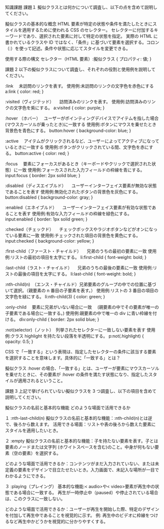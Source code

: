 知識課題
課題１
擬似クラスとは何かについて調査し、以下の点を含めて説明してください。

擬似クラスの基本的な概念
HTML 要素が特定の状態や条件を満たしたときにスタイルを適用するために使われる CSS のセレクター。
セレクターに付加するキーワードであり、選択された要素に対して特定の状態を指定。
実際の HTML に書かれているクラスや ID ではなく、「条件」に基づいて要素を選択する。コロン（:）を使って記述。条件や状態に応じてスタイルを変更できる。

使用する際の構文
セレクター（HTML 要素）:擬似クラス {
プロパティ: 値;
}

課題 2
以下の擬似クラスについて調査し、それぞれの役割と使用例を説明してください。

:link 　未訪問のリンクを表す。
使用例:未訪問のリンクの文字色を赤色にする
a:link {
color: red;
}

:visited（ヴィジテッド） 　訪問済みのリンクを表す。
使用例:訪問済みのリンクの文字色を紫にする。
a:visited {
color: purple;
}

:hover （ホバー）　
ユーザーがポインティングデバイスでアイテムを指した場合(マウスカーソルが乗ったとき)に一致する
使用例:ボタンにマウスを乗せたとき背景色を青色にする。
button:hover {
background-color: blue;
}

:active 　アイテムがクリックされるなど、ユーザーによってアクティブになっているときに一致する
使用例:ボタンがクリックされている間、文字色を赤にする。
button:active {
color: red;
}

:focus 　要素にフォーカスがあるとき（キーボードやクリックで選択された状態）に一致
使用例:フォーカスされた入力フィールドの枠線を青にする。
input:focus {
border: 2px solid blue;
}

:disabled（ディスエイブルド） 　ユーザーインターフェイス要素が無効な状態であることを表す
使用例:無効化されたボタンの背景色を灰色にする。
button:disabled {
background-color: gray;
}

:enabled（エネイブルド） 　ユーザーインターフェイス要素が有効な状態であることを表す
使用例:有効な入力フィールドの枠線を緑色にする。
input:enabled {
border: 1px solid green;
}

:checked（チェックド） 　チェックボックスやラジオボタンなどがオンになっている要素に一致
使用例:チェックされた項目の背景色を黄色にする。
input:checked {
background-color: yellow;
}

:first-child（ファースト・チャイルド） 　兄弟のうちの最初の要素に一致
使用例:リストの最初の項目を太字にする。
li:first-child {
font-weight: bold;
}

:last-child（ラスト・チャイルド） 　兄弟のうちの最後の要素に一致
使用例:リストの最後の項目を太字にする。
li:last-child {
font-weight: bold;
}

:nth-child(n)　（エンス・チャイルド）兄弟要素のグループの中での位置に基づいて選択。（親要素の n 番目の子要素を表す。）
使用例:リストの 3 番目の項目の文字色を緑にする。
li:nth-child(3) {
color: green;
}

:only-child 　要素に兄弟がいない場合に一致　
(親要素の中でその要素が唯一の子要素である場合に一致する。)
使用例:親要素の中で唯一の div に青い枠線を付ける。
div:only-child {
border: 2px solid blue;
}

:not(selector)（ノット）　列挙されたセレクターに一致しない要素を表す
使用例:クラス highlight を持たない段落を半透明にする。
p:not(.highlight) {
opacity: 0.5;
}

CSS で「一致する」という表現は、指定したセレクターの条件に該当する要素を選択することを意味します。具体的に「一致する」とは？

擬似クラス :hover の場合、「一致する」とは、ユーザーが要素にマウスカーソルを乗せたときに、その要素が :hover の条件を満たす状態になり、指定したスタイルが適用されるということ。

課題 3
上記で挙げられていない擬似クラスを 3 つ調査し、以下の項目を含めて説明してください。

擬似クラスの名前と基本的な機能
どのような場面で活用できるか

１
:nth-last-child(n)
擬似クラスの名前と基本的な機能：:nth-child(n)とは逆で、後ろから数えます。
活用できる場面：リストや表の後ろから数えた要素にスタイルを適用したいとき。

２
:empty
擬似クラスの名前と基本的な機能：子を持たない要素を表す。子とは要素のノードまたは文字列 (ホワイトスペースを含む)のこと。中身が何もない要素（空の要素）を選択する。

どのような場面で活用できるか：コンテンツがまだ入力されていない、または未定義の要素をデザインで目立たせたいとき。入力画面で、未記入な場所が一目でわかるようにできる。

３
:playing（プレイング）
基本的な機能:< audio>や< video>要素が再生中の状態である場合に一致する。
再生が一時停止中（paused）や停止されている場合は、このクラスに一致しない。

どのような場面で活用できるか：ユーザーが再生を開始した際、特定のデザインを付加して再生中であることを視覚的に示す。
例: 再生中のビデオに枠線をつけるなど再生中かどうかを視覚的に分かりやすくする。
